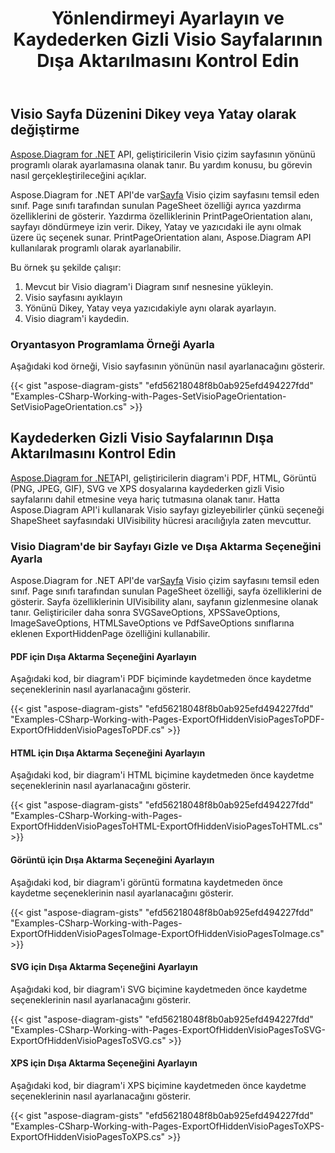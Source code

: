 ﻿---
title: Yönlendirmeyi Ayarlayın ve Kaydederken Gizli Visio Sayfalarının Dışa Aktarılmasını Kontrol Edin
type: docs
weight: 20
url: /tr/net/set-orientation-and-control-the-export-of-hidden-visio-pages-on-saving/
description: Bu bölümde sayfa düzeninin Aspose.Diagram ile nasıl ayarlanacağı açıklanmaktadır.
---
## **Visio Sayfa Düzenini Dikey veya Yatay olarak değiştirme**
[Aspose.Diagram for .NET](https://products.aspose.com/diagram/net/) API, geliştiricilerin Visio çizim sayfasının yönünü programlı olarak ayarlamasına olanak tanır. Bu yardım konusu, bu görevin nasıl gerçekleştirileceğini açıklar.

 Aspose.Diagram for .NET API'de var[Sayfa](http://www.aspose.com/api/net/diagram/aspose.diagram/page) Visio çizim sayfasını temsil eden sınıf. Page sınıfı tarafından sunulan PageSheet özelliği ayrıca yazdırma özelliklerini de gösterir. Yazdırma özelliklerinin PrintPageOrientation alanı, sayfayı döndürmeye izin verir. Dikey, Yatay ve yazıcıdaki ile aynı olmak üzere üç seçenek sunar. PrintPageOrientation alanı, Aspose.Diagram API kullanılarak programlı olarak ayarlanabilir.

Bu örnek şu şekilde çalışır:

1. Mevcut bir Visio diagram'i Diagram sınıf nesnesine yükleyin.
1. Visio sayfasını ayıklayın
1. Yönünü Dikey, Yatay veya yazıcıdakiyle aynı olarak ayarlayın.
1. Visio diagram'i kaydedin.
### **Oryantasyon Programlama Örneği Ayarla**
Aşağıdaki kod örneği, Visio sayfasının yönünün nasıl ayarlanacağını gösterir.

{{< gist "aspose-diagram-gists" "efd56218048f8b0ab925efd494227fdd" "Examples-CSharp-Working-with-Pages-SetVisioPageOrientation-SetVisioPageOrientation.cs" >}}
## **Kaydederken Gizli Visio Sayfalarının Dışa Aktarılmasını Kontrol Edin**
[Aspose.Diagram for .NET](https://products.aspose.com/diagram/net/)API, geliştiricilerin diagram'i PDF, HTML, Görüntü (PNG, JPEG, GIF), SVG ve XPS dosyalarına kaydederken gizli Visio sayfalarını dahil etmesine veya hariç tutmasına olanak tanır. Hatta Aspose.Diagram API'i kullanarak Visio sayfayı gizleyebilirler çünkü seçeneği ShapeSheet sayfasındaki UIVisibility hücresi aracılığıyla zaten mevcuttur.
### **Visio Diagram'de bir Sayfayı Gizle ve Dışa Aktarma Seçeneğini Ayarla**
 Aspose.Diagram for .NET API'de var[Sayfa](http://www.aspose.com/api/net/diagram/aspose.diagram/page) Visio çizim sayfasını temsil eden sınıf. Page sınıfı tarafından sunulan PageSheet özelliği, sayfa özelliklerini de gösterir. Sayfa özelliklerinin UIVisibility alanı, sayfanın gizlenmesine olanak tanır. Geliştiriciler daha sonra SVGSaveOptions, XPSSaveOptions, ImageSaveOptions, HTMLSaveOptions ve PdfSaveOptions sınıflarına eklenen ExportHiddenPage özelliğini kullanabilir.
#### **PDF için Dışa Aktarma Seçeneğini Ayarlayın**
Aşağıdaki kod, bir diagram'i PDF biçiminde kaydetmeden önce kaydetme seçeneklerinin nasıl ayarlanacağını gösterir.

{{< gist "aspose-diagram-gists" "efd56218048f8b0ab925efd494227fdd" "Examples-CSharp-Working-with-Pages-ExportOfHiddenVisioPagesToPDF-ExportOfHiddenVisioPagesToPDF.cs" >}}
#### **HTML için Dışa Aktarma Seçeneğini Ayarlayın**
Aşağıdaki kod, bir diagram'i HTML biçimine kaydetmeden önce kaydetme seçeneklerinin nasıl ayarlanacağını gösterir.

{{< gist "aspose-diagram-gists" "efd56218048f8b0ab925efd494227fdd" "Examples-CSharp-Working-with-Pages-ExportOfHiddenVisioPagesToHTML-ExportOfHiddenVisioPagesToHTML.cs" >}}
#### **Görüntü için Dışa Aktarma Seçeneğini Ayarlayın**
Aşağıdaki kod, bir diagram'i görüntü formatına kaydetmeden önce kaydetme seçeneklerinin nasıl ayarlanacağını gösterir.

{{< gist "aspose-diagram-gists" "efd56218048f8b0ab925efd494227fdd" "Examples-CSharp-Working-with-Pages-ExportOfHiddenVisioPagesToImage-ExportOfHiddenVisioPagesToImage.cs" >}}
#### **SVG için Dışa Aktarma Seçeneğini Ayarlayın**
Aşağıdaki kod, bir diagram'i SVG biçimine kaydetmeden önce kaydetme seçeneklerinin nasıl ayarlanacağını gösterir.

{{< gist "aspose-diagram-gists" "efd56218048f8b0ab925efd494227fdd" "Examples-CSharp-Working-with-Pages-ExportOfHiddenVisioPagesToSVG-ExportOfHiddenVisioPagesToSVG.cs" >}}
#### **XPS için Dışa Aktarma Seçeneğini Ayarlayın**
Aşağıdaki kod, bir diagram'i XPS biçimine kaydetmeden önce kaydetme seçeneklerinin nasıl ayarlanacağını gösterir.

{{< gist "aspose-diagram-gists" "efd56218048f8b0ab925efd494227fdd" "Examples-CSharp-Working-with-Pages-ExportOfHiddenVisioPagesToXPS-ExportOfHiddenVisioPagesToXPS.cs" >}}
